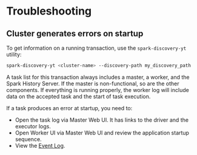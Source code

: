 
# Troubleshooting

## Cluster generates errors on startup

To get information on a running transaction, use the `spark-discovery-yt` utility:

```bash
spark-discovery-yt <cluster-name> --discovery-path my_discovery_path
```
A task list for this transaction always includes a master, a worker, and the Spark History Server. If the master is non-functional, so are the other components. If everything is running properly, the worker log will include data on the accepted task and the start of task execution.

If a task produces an error at startup, you need to:
- Open the task log via Master Web UI. It has links to the driver and the executor logs.
- Open Worker UI via Master Web UI and review the application startup sequence.
- View the [Event Log](logs.md).


